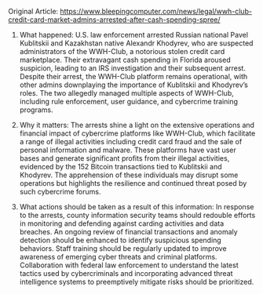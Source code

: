 Original Article: https://www.bleepingcomputer.com/news/legal/wwh-club-credit-card-market-admins-arrested-after-cash-spending-spree/

1) What happened:
U.S. law enforcement arrested Russian national Pavel Kublitskii and Kazakhstan native Alexandr Khodyrev, who are suspected administrators of the WWH-Club, a notorious stolen credit card marketplace. Their extravagant cash spending in Florida aroused suspicion, leading to an IRS investigation and their subsequent arrest. Despite their arrest, the WWH-Club platform remains operational, with other admins downplaying the importance of Kublitskii and Khodyrev’s roles. The two allegedly managed multiple aspects of WWH-Club, including rule enforcement, user guidance, and cybercrime training programs.

2) Why it matters:
The arrests shine a light on the extensive operations and financial impact of cybercrime platforms like WWH-Club, which facilitate a range of illegal activities including credit card fraud and the sale of personal information and malware. These platforms have vast user bases and generate significant profits from their illegal activities, evidenced by the 152 Bitcoin transactions tied to Kublitskii and Khodyrev. The apprehension of these individuals may disrupt some operations but highlights the resilience and continued threat posed by such cybercrime forums.

3) What actions should be taken as a result of this information:
In response to the arrests, county information security teams should redouble efforts in monitoring and defending against carding activities and data breaches. An ongoing review of financial transactions and anomaly detection should be enhanced to identify suspicious spending behaviors. Staff training should be regularly updated to improve awareness of emerging cyber threats and criminal platforms. Collaboration with federal law enforcement to understand the latest tactics used by cybercriminals and incorporating advanced threat intelligence systems to preemptively mitigate risks should be prioritized.